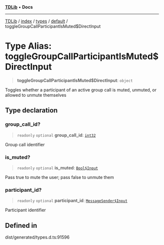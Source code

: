 [**TDLib**](../../../../../../README.md) • **Docs**

***

[TDLib](../../../../../../modules.md) / [index](../../../../../README.md) / [types](../../../README.md) / [default](../README.md) / toggleGroupCallParticipantIsMuted$DirectInput

# Type Alias: toggleGroupCallParticipantIsMuted$DirectInput

> **toggleGroupCallParticipantIsMuted$DirectInput**: `object`

Toggles whether a participant of an active group call is muted, unmuted, or allowed to unmute themselves

## Type declaration

### group\_call\_id?

> `readonly` `optional` **group\_call\_id**: [`int32`](int32-1.md)

Group call identifier

### is\_muted?

> `readonly` `optional` **is\_muted**: [`Bool$Input`](Bool$Input.md)

Pass true to mute the user; pass false to unmute them

### participant\_id?

> `readonly` `optional` **participant\_id**: [`MessageSender$Input`](MessageSender$Input.md)

Participant identifier

## Defined in

dist/generated/types.d.ts:91596
